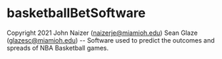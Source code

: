 # basketballBetSoftware
Copyright 2021 John Naizer (naizerje@miamioh.edu) Sean Glaze (glazesc@miamioh.edu) -- 
Software used to predict the outcomes and spreads of NBA Basketball games.
